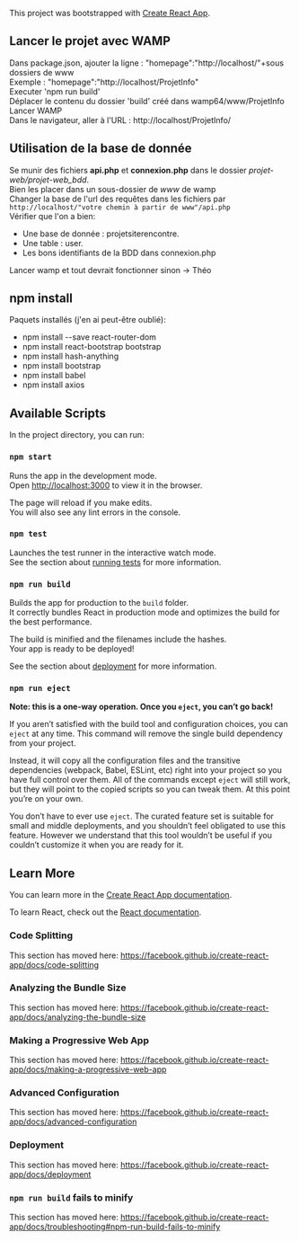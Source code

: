 This project was bootstrapped with [Create React App](https://github.com/facebook/create-react-app).

## Lancer le projet avec WAMP

Dans package.json, ajouter la ligne : "homepage":"http://localhost/"+sous dossiers de www <br />
Exemple : "homepage":"http://localhost/ProjetInfo" <br />
Executer 'npm run build' <br />
Déplacer le contenu du dossier 'build' créé dans wamp64/www/ProjetInfo <br />
Lancer WAMP <br />
Dans le navigateur, aller à l'URL : http://localhost/ProjetInfo/

## Utilisation de la base de donnée

Se munir des fichiers <strong>api.php</strong> et <strong>connexion.php</strong> dans le dossier <em>projet-web/projet-web_bdd</em>.<br/>
Bien les placer dans un sous-dossier de <em>www</em> de wamp<br/>
Changer la base de l'url des requêtes dans les fichiers par `http://localhost/"votre chemin à partir de www"/api.php`<br/>
Vérifier que l'on a bien:<br/>
- Une base de donnée : projetsiterencontre.
- Une table : user.
- Les bons identifiants de la BDD dans connexion.php 

Lancer wamp et tout devrait fonctionner sinon -> Théo

## npm install

Paquets installés (j'en ai peut-être oublié):
- npm install --save react-router-dom
- npm install react-bootstrap bootstrap
- npm install hash-anything
- npm install bootstrap
- npm install babel
- npm install axios

## Available Scripts

In the project directory, you can run:

### `npm start`

Runs the app in the development mode.<br />
Open [http://localhost:3000](http://localhost:3000) to view it in the browser.

The page will reload if you make edits.<br />
You will also see any lint errors in the console.

### `npm test`

Launches the test runner in the interactive watch mode.<br />
See the section about [running tests](https://facebook.github.io/create-react-app/docs/running-tests) for more information.

### `npm run build`

Builds the app for production to the `build` folder.<br />
It correctly bundles React in production mode and optimizes the build for the best performance.

The build is minified and the filenames include the hashes.<br />
Your app is ready to be deployed!

See the section about [deployment](https://facebook.github.io/create-react-app/docs/deployment) for more information.

### `npm run eject`

**Note: this is a one-way operation. Once you `eject`, you can’t go back!**

If you aren’t satisfied with the build tool and configuration choices, you can `eject` at any time. This command will remove the single build dependency from your project.

Instead, it will copy all the configuration files and the transitive dependencies (webpack, Babel, ESLint, etc) right into your project so you have full control over them. All of the commands except `eject` will still work, but they will point to the copied scripts so you can tweak them. At this point you’re on your own.

You don’t have to ever use `eject`. The curated feature set is suitable for small and middle deployments, and you shouldn’t feel obligated to use this feature. However we understand that this tool wouldn’t be useful if you couldn’t customize it when you are ready for it.

## Learn More

You can learn more in the [Create React App documentation](https://facebook.github.io/create-react-app/docs/getting-started).

To learn React, check out the [React documentation](https://reactjs.org/).

### Code Splitting

This section has moved here: https://facebook.github.io/create-react-app/docs/code-splitting

### Analyzing the Bundle Size

This section has moved here: https://facebook.github.io/create-react-app/docs/analyzing-the-bundle-size

### Making a Progressive Web App

This section has moved here: https://facebook.github.io/create-react-app/docs/making-a-progressive-web-app

### Advanced Configuration

This section has moved here: https://facebook.github.io/create-react-app/docs/advanced-configuration

### Deployment

This section has moved here: https://facebook.github.io/create-react-app/docs/deployment

### `npm run build` fails to minify

This section has moved here: https://facebook.github.io/create-react-app/docs/troubleshooting#npm-run-build-fails-to-minify
